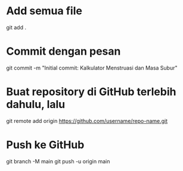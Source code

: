 # Add semua file

git add .

# Commit dengan pesan

git commit -m "Initial commit: Kalkulator Menstruasi dan Masa Subur"

# Buat repository di GitHub terlebih dahulu, lalu

git remote add origin <https://github.com/username/repo-name.git>

# Push ke GitHub

git branch -M main
git push -u origin main
